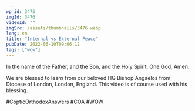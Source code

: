 ```yaml
---
wp_id: 3475
imgId: 3476
videoId: ""
imgSrc: /assets/thumbnails/3476.webp
lang: en
title: "Internal vs External Peace"
pubDate: 2022-06-10T09:06:12
tags: ["wow"]
---
```


<!-- page: 6 -->

<p>In the name of the Father, and the Son, and the Holy Spirit, One God, Amen. </p>
<p>We are blessed to learn from our beloved HG Bishop Angaelos from Diocese of London, London, England. This video is of course used with his blessing.</p>
<p>#CopticOrthodoxAnswers #COA #WOW</p>
